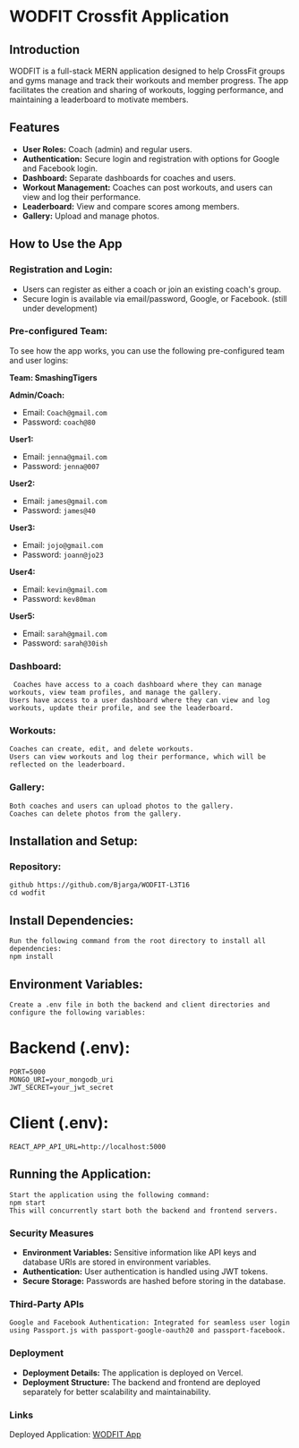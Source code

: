 # WODFIT Crossfit Application

## Introduction

WODFIT is a full-stack MERN application designed to help CrossFit groups and gyms manage and track their workouts and member progress. The app facilitates the creation and sharing of workouts, logging performance, and maintaining a leaderboard to motivate members.

## Features

- **User Roles:** Coach (admin) and regular users.
- **Authentication:** Secure login and registration with options for Google and Facebook login.
- **Dashboard:** Separate dashboards for coaches and users.
- **Workout Management:** Coaches can post workouts, and users can view and log their performance.
- **Leaderboard:** View and compare scores among members.
- **Gallery:** Upload and manage photos.

## How to Use the App

### Registration and Login:

- Users can register as either a coach or join an existing coach's group.
- Secure login is available via email/password, Google, or Facebook. (still under development)

### Pre-configured Team:

To see how the app works, you can use the following pre-configured team and user logins:

**Team: SmashingTigers**

**Admin/Coach:**

- Email: `Coach@gmail.com`
- Password: `coach@80`

**User1:**

- Email: `jenna@gmail.com`
- Password: `jenna@007`

**User2:**

- Email: `james@gmail.com`
- Password: `james@40`

**User3:**

- Email: `jojo@gmail.com`
- Password: `joann@jo23`

**User4:**

- Email: `kevin@gmail.com`
- Password: `kev80man`

**User5:**

- Email: `sarah@gmail.com`
- Password: `sarah@30ish`

### Dashboard:

     Coaches have access to a coach dashboard where they can manage workouts, view team profiles, and manage the gallery.
    Users have access to a user dashboard where they can view and log workouts, update their profile, and see the leaderboard.

### Workouts:

    Coaches can create, edit, and delete workouts.
    Users can view workouts and log their performance, which will be reflected on the leaderboard.

### Gallery:

    Both coaches and users can upload photos to the gallery.
    Coaches can delete photos from the gallery.

## Installation and Setup:

### Repository:

    github https://github.com/Bjarga/WODFIT-L3T16
    cd wodfit

## Install Dependencies:

    Run the following command from the root directory to install all dependencies:
    npm install

## Environment Variables:

    Create a .env file in both the backend and client directories and configure the following variables:

# Backend (.env):

    PORT=5000
    MONGO_URI=your_mongodb_uri
    JWT_SECRET=your_jwt_secret

# Client (.env):

    REACT_APP_API_URL=http://localhost:5000

## Running the Application:

    Start the application using the following command:
    npm start
    This will concurrently start both the backend and frontend servers.

### Security Measures

- **Environment Variables:** Sensitive information like API keys and database URIs are stored in environment variables.
- **Authentication:** User authentication is handled using JWT tokens.
- **Secure Storage:** Passwords are hashed before storing in the database.

### Third-Party APIs

    Google and Facebook Authentication: Integrated for seamless user login using Passport.js with passport-google-oauth20 and passport-facebook.

### Deployment

- **Deployment Details:** The application is deployed on Vercel.
- **Deployment Structure:** The backend and frontend are deployed separately for better scalability and maintainability.

### Links

Deployed Application: [WODFIT App](https://wodfit-final.vercel.app/login)
